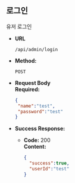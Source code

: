 **로그인**
----
유저 로그인

* **URL**

  `/api/admin/login`

* **Method:**

  `POST`

* **Request Body** <br/>
  **Required:** <br/>
  ```json
  {
   "name":"test",
   "password":"test"
  }
  ```

* **Success Response:**

    * **Code:** 200 <br />
      **Content:** <br/>
      ```json
      {
        "success":true,
        "userId":"test"
      }
      ```